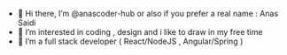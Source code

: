 - 👋 Hi there, I’m @anascoder-hub or also if you prefer a real name : Anas Saidi
- 👀 I’m interested in coding , design and i like to draw in my free time
- 🌱 I’m a full stack developer ( React/NodeJS , Angular/Spring )
<!---
anascoder-hub/anascoder-hub is a ✨ special ✨ repository because its `README.md` (this file) appears on your GitHub profile.
You can click the Preview link to take a look at your changes.
--->
